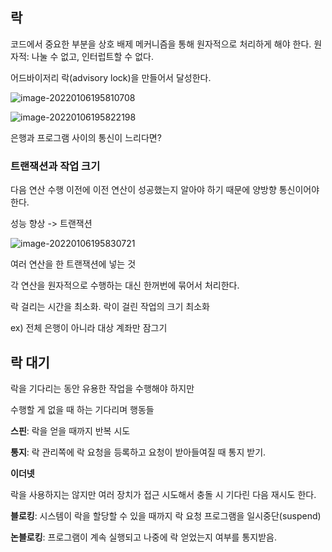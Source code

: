 ## 락

코드에서 중요한 부분을 상호 배제 메커니즘을 통해 원자적으로 처리하게 해야 한다.
원자적: 나눌 수 없고, 인터럽트할 수 없다.

어드바이저리 락(advisory lock)을 만들어서 달성한다.

![image-20220106195810708](C:\Users\User\AppData\Roaming\Typora\typora-user-images\image-20220106195810708.png)

![image-20220106195822198](C:\Users\User\AppData\Roaming\Typora\typora-user-images\image-20220106195822198.png)

은행과 프로그램 사이의 통신이 느리다면?



### 트랜잭션과 작업 크기

다음 연산 수행 이전에 이전 연산이 성공했는지 알아야 하기 때문에 양방향 통신이어야 한다.

성능 향상 -> 트랜잭션

![image-20220106195830721](C:\Users\User\AppData\Roaming\Typora\typora-user-images\image-20220106195830721.png)

여러 연산을 한 트랜잭션에 넣는 것

각 연산을 원자적으로 수행하는 대신 한꺼번에 묶어서 처리한다.

락 걸리는 시간을 최소화. 락이 걸린 작업의 크기 최소화

ex) 전체 은행이 아니라 대상 계좌만 잠그기 



## 락 대기

락을 기다리는 동안 유용한 작업을 수행해야 하지만

수행할 게 없을 때 하는 기다리며 행동들



**스핀**: 락을 얻을 때까지 반복 시도

**통지**: 락 관리쪽에 락 요청을 등록하고 요청이 받아들여질 때 통지 받기.



**이더넷**

락을 사용하지는 않지만 여러 장치가 접근 시도해서 충돌 시 기다린 다음 재시도 한다.



**블로킹**: 시스템이 락을 할당할 수 있을 때까지 락 요청 프로그램을 일시중단(suspend)

**논블로킹**: 프로그램이 계속 실행되고 나중에 락 얻었는지 여부를 통지받음.


